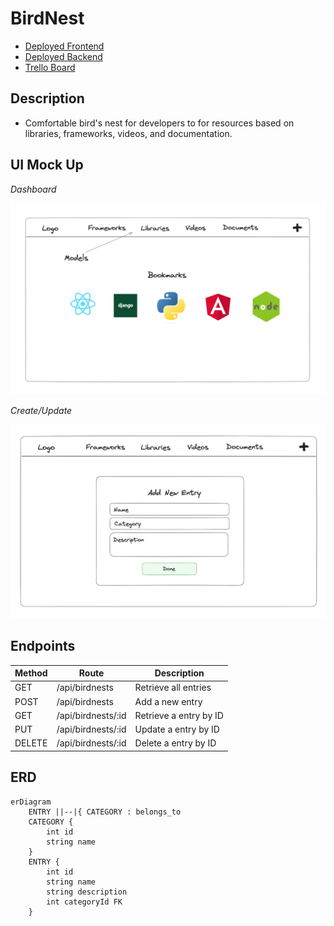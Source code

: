 # BirdNest
- [Deployed Frontend](https://birdnest-jade.vercel.app/)
- [Deployed Backend](https://birdnest-backend-bc7d.onrender.com) 
- [Trello Board](https://trello.com/invite/b/4JSumEwy/ATTI5d5ab6e236ea500a2efadf2cfb3c4e15DAA9D443/birdnest)

## Description
- Comfortable bird's nest for developers to for resources based on libraries, frameworks, videos, and documentation.

## UI Mock Up
_Dashboard_

![Dashboard](dashboard.png)

_Create/Update_

![Create/Update](create&update.png)

## Endpoints
| Method | Route            | Description               |
|--------|------------------|---------------------------|
| GET    | /api/birdnests   | Retrieve all entries   |
| POST   | /api/birdnests      | Add a new entry         | 
| GET    | /api/birdnests/:id   | Retrieve a entry by ID    | 
| PUT    | /api/birdnests/:id   | Update a entry by ID      |
| DELETE | /api/birdnests/:id   | Delete a entry by ID      | 

## ERD 
```mermaid
erDiagram
    ENTRY ||--|{ CATEGORY : belongs_to
    CATEGORY {
        int id
        string name
    }
    ENTRY {
        int id
        string name
        string description
        int categoryId FK
    }

  




